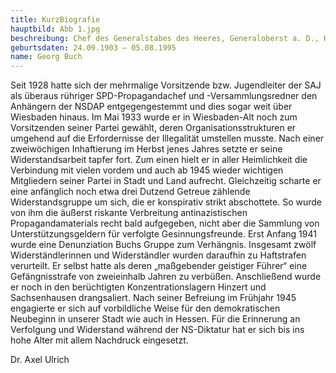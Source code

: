 ```yaml
---
title: KurzBiografie
hauptbild: Abb 1.jpg
beschreibung: Chef des Generalstabes des Heeres, Generaloberst a. D., Haupt der militärisch-bürgerlichen Opposition, designiertes Staatsoberhaupt der Verschwörer des „20. Juli"
geburtsdaten: 24.09.1903 – 05.08.1995
name: Georg Buch
---
```

Seit 1928 hatte sich der mehrmalige Vorsitzende bzw. Jugendleiter der
SAJ als überaus rühriger SPD-Propagandachef und -Versammlungsredner den
Anhängern der NSDAP entgegengestemmt und dies sogar weit über Wiesbaden
hinaus. Im Mai 1933 wurde er in Wiesbaden-Alt noch zum Vorsitzenden
seiner Partei gewählt, deren Organisationsstrukturen er umgehend auf die
Erfordernisse der Illegalität umstellen musste. Nach einer zweiwöchigen
Inhaftierung im Herbst jenes Jahres setzte er seine Widerstandsarbeit
tapfer fort. Zum einen hielt er in aller Heimlichkeit die Verbindung mit
vielen vordem und auch ab 1945 wieder wichtigen Mitgliedern seiner
Partei in Stadt und Land aufrecht. Gleichzeitig scharte er eine
anfänglich noch etwa drei Dutzend Getreue zählende Widerstandsgruppe um
sich, die er konspirativ strikt abschottete. So wurde von ihm die
äußerst riskante Verbreitung antinazistischen Propagandamaterials recht
bald aufgegeben, nicht aber die Sammlung von Unterstützungsgeldern für
verfolgte Gesinnungsfreunde. Erst Anfang 1941 wurde eine Denunziation
Buchs Gruppe zum Verhängnis. Insgesamt zwölf Widerständlerinnen und
Widerständler wurden daraufhin zu Haftstrafen verurteilt. Er selbst
hatte als deren „maßgebender geistiger Führer“ eine Gefängnisstrafe von
zweieinhalb Jahren zu verbüßen. Anschließend wurde er noch in den
berüchtigten Konzentrationslagern Hinzert und Sachsenhausen
drangsaliert. Nach seiner Befreiung im Frühjahr 1945 engagierte er sich
auf vorbildliche Weise für den demokratischen Neubeginn in unserer Stadt
wie auch in Hessen. Für die Erinnerung an Verfolgung und Widerstand
während der NS-Diktatur hat er sich bis ins hohe Alter mit allem
Nachdruck eingesetzt.

Dr. Axel Ulrich